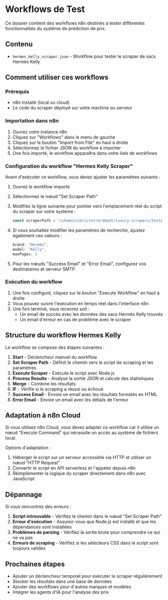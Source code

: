 # Workflows de Test

Ce dossier contient des workflows n8n destinés à tester différentes fonctionnalités du système de prédiction de prix.

## Contenu

- `hermes_kelly_scraper.json` - Workflow pour tester le scraper de sacs Hermès Kelly

## Comment utiliser ces workflows

### Prérequis
- n8n installé (local ou cloud)
- Le code du scraper déployé sur votre machine ou serveur

### Importation dans n8n

1. Ouvrez votre instance n8n
2. Cliquez sur "Workflows" dans le menu de gauche
3. Cliquez sur le bouton "Import from File" en haut à droite
4. Sélectionnez le fichier JSON du workflow à importer
5. Une fois importé, le workflow apparaîtra dans votre liste de workflows

### Configuration du workflow "Hermes Kelly Scraper"

Avant d'exécuter ce workflow, vous devez ajuster les paramètres suivants :

1. Ouvrez le workflow importé
2. Sélectionnez le nœud "Set Scraper Path"
3. Modifiez la ligne suivante pour pointer vers l'emplacement réel du script du scraper sur votre système :
   ```javascript
   const scraperPath = "/chemin/vers/votre/dépôt/luxury-scrapers/tests/prototypes/vestiaire_scraper.js";
   ```
4. Si vous souhaitez modifier les paramètres de recherche, ajustez également ces valeurs :
   ```javascript
   brand: "Hermès",
   model: "Kelly",
   maxPages: 2
   ```

5. Pour les nœuds "Success Email" et "Error Email", configurez vos destinataires et serveur SMTP

### Exécution du workflow

1. Une fois configuré, cliquez sur le bouton "Execute Workflow" en haut à droite
2. Vous pouvez suivre l'exécution en temps réel dans l'interface n8n
3. Une fois terminé, vous recevrez soit :
   - Un email de succès avec les données des sacs Hermès Kelly trouvés
   - Un email d'erreur en cas de problème avec le scraper

## Structure du workflow Hermes Kelly

Le workflow se compose des étapes suivantes :

1. **Start** - Déclencheur manuel du workflow
2. **Set Scraper Path** - Définit le chemin vers le script de scraping et les paramètres
3. **Execute Scraper** - Exécute le script avec Node.js
4. **Process Results** - Analyse la sortie JSON et calcule des statistiques
5. **Merge** - Combine les résultats
6. **IF** - Vérifie si le scraping a réussi ou échoué
7. **Success Email** - Envoie un email avec les résultats formatés en HTML
8. **Error Email** - Envoie un email avec les détails de l'erreur

## Adaptation à n8n Cloud

Si vous utilisez n8n Cloud, vous devez adapter ce workflow car il utilise un nœud "Execute Command" qui nécessite un accès au système de fichiers local.

Options d'adaptation :
1. Héberger le script sur un serveur accessible via HTTP et utiliser un nœud "HTTP Request"
2. Convertir le script en API serverless et l'appeler depuis n8n
3. Réimplémenter la logique du scraper directement dans n8n avec JavaScript

## Dépannage

Si vous rencontrez des erreurs :

1. **Script introuvable** - Vérifiez le chemin dans le nœud "Set Scraper Path"
2. **Erreur d'exécution** - Assurez-vous que Node.js est installé et que les dépendances sont installées
3. **Problèmes de parsing** - Vérifiez la sortie brute pour comprendre ce qui ne va pas
4. **Erreurs de scraping** - Vérifiez si les sélecteurs CSS dans le script sont toujours valides

## Prochaines étapes

- Ajouter un déclencheur temporel pour exécuter le scraper régulièrement
- Stocker les résultats dans une base de données
- Ajouter des workflows pour d'autres marques et modèles
- Intégrer les agents d'IA pour l'analyse des prix
